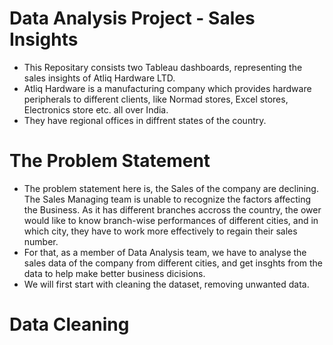 Data Analysis Project - Sales Insights
======
- This Repositary consists two Tableau dashboards, representing the sales insights of Atliq Hardware LTD.
- Atliq Hardware is a manufacturing company which provides hardware peripherals to different clients, like Normad stores, Excel stores, Electronics store etc. all over India. 
- They have regional offices in diffrent states of the country.

The Problem Statement
======
- The problem statement here is, the Sales of the company are declining. The Sales Managing team is unable to recognize the factors affecting the Business. As it has different branches accross the country, the ower would like to know branch-wise performances of different cities, and in which city, they have to work more effectively to regain their sales number. 
- For that, as a member of Data Analysis team, we have to analyse the sales data of the company from different cities, and get insghts from the data to help make better business dicisions.
- We will first start with cleaning the dataset, removing unwanted data.
  
Data Cleaning
======
  
